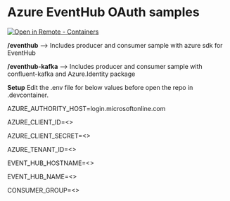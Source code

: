# Azure EventHub OAuth samples
[![Open in Remote - Containers](https://img.shields.io/static/v1?label=Remote%20-%20Containers&message=Open&color=blue&logo=visualstudiocode)](https://vscode.dev/redirect?url=vscode://event-hub-ouath-samples.remote-containers/cloneInVolume?https://github.com/rajkalemsft/event-hub-ouath-samples)

**/eventhub** --> Includes producer and consumer sample with azure sdk for EventHub

**/eventhub-kafka** --> Includes producer and consumer sample with confluent-kafka and Azure.Identity package

**Setup**
Edit the .env file for below values before open the repo in .devcontainer.

  AZURE_AUTHORITY_HOST=login.microsoftonline.com
  
  AZURE_CLIENT_ID=<<AppClientId>>

  AZURE_CLIENT_SECRET=<<AppSecret>>

  AZURE_TENANT_ID=<<TenantID>>

  EVENT_HUB_HOSTNAME=<<EventHubNameSpace>>

  EVENT_HUB_NAME=<<EvemtHubName>>

  CONSUMER_GROUP=<<ConsumerGroupName>>
